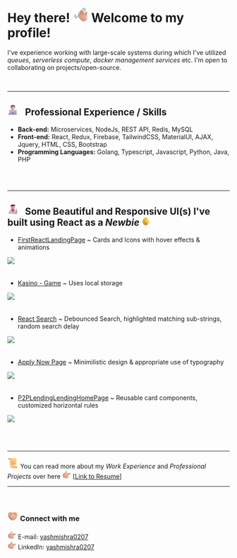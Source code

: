 # Hey there! <img src="./assets/Waving Hand Medium-Light Skin Tone.png" width="35"> Welcome to my profile!

I've experience working with large-scale systems during which I've utilized *queues*, *serverless compute*, *docker management services* etc.
I'm open to collaborating on projects/open-source.

<br><hr>

## <img src="./assets/Man Technologist Light Skin Tone.png" width="25"/> &nbsp; Professional Experience / Skills

* **Back‐end:** Microservices, NodeJs, REST API, Redis, MySQL
* **Front‐end:** React, Redux, Firebase, TailwindCSS, MaterialUI, AJAX, Jquery, HTML, CSS, Bootstrap
* **Programming Languages:** Golang, Typescript, Javascript, Python, Java, PHP

<br>
<br>

<hr>

## <img src="./assets/Artist Medium-Light Skin Tone.png" width="25"/> &nbsp; Some Beautiful and Responsive UI(s) I've built using React as a *Newbie* <img src="./assets/Baby.png" width="20"/>

* [FirstReactLandingPage](https://myfirstreactlandingpage.firebaseapp.com/) ~ Cards and Icons with hover effects & animations
<img src="./assets/FirstReactLandingPage.gif" width="300" />
<br><br>

* [Kasino - Game](https://kasinowebapp.firebaseapp.com/) ~ Uses local storage
<img src="./assets/Kasino.gif" width="300" />
<br><br>

* [React Search](https://github.com/yashmishra0207/React-Search) ~ Debounced Search, highlighted matching sub-strings, random search delay
<img src="./assets/ReactSearch.gif" width="300" />
<br><br>

* [Apply Now Page](https://p2plendingwebapp.firebaseapp.com/applyloan) ~ Minimilistic design & appropriate use of typography
<img src="./assets/ApplyNowPage.gif" width="300" />
<br><br>

* [P2PLendingLendingHomePage](https://p2plendingwebapp.firebaseapp.com/) ~ Reusable card components, customized horizontal rules
<img src="./assets/P2PHomepage.gif" width="300" />
<br><br>

<br><hr>

<img src="./assets/Scroll.png" width="25"/> You can read more about my *Work Experience* and *Professional Projects* over here <img src="./assets/Backhand Index Pointing Right Medium-Light Skin Tone.png" width="20"/> [[Link to Resume](https://drive.google.com/file/d/1Uq82u4owkq-yTFv9pHfsSjuvC1NemwH-/view?usp=sharing)]

<hr><br>

### <img src="./assets/Folded Hands Light Skin Tone.png" width="25" /> Connect with me

<img src="./assets/Backhand Index Pointing Right Medium-Light Skin Tone.png" width="20"/> E-mail: [yashmishra0207](mailto:yashmishra0207@gmail.com)<br>
<img src="./assets/Backhand Index Pointing Right Medium-Light Skin Tone.png" width="20"/> LinkedIn: [yashmishra0207](https://linkedin.com/in/yashmishra0207)